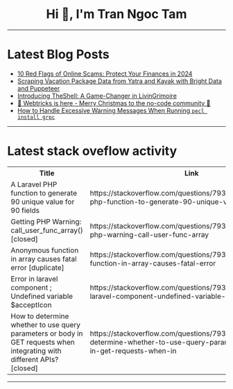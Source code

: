 <h1 align="center">Hi 👋, I'm Tran Ngoc Tam</h1>

---

# Latest Blog Posts 
<!-- BLOG-POST-LIST:START -->
- [10 Red Flags of Online Scams: Protect Your Finances in 2024](https://dev.to/aniruddhaadak/10-red-flags-of-online-scams-protect-your-finances-in-2024-24hj)
- [Scraping Vacation Package Data from Yatra and Kayak with Bright Data and Puppeteer](https://dev.to/viralne94104639/scraping-vacation-package-data-from-yatra-and-kayak-with-bright-data-and-puppeteer-53pb)
- [Introducing TheShell: A Game-Changer in LivinGrimoire](https://dev.to/owly/introducing-theshell-a-game-changer-in-livingrimoire-3boi)
- [🎄 Webtricks is here - Merry Christmas to the no-code community 🎄](https://dev.to/joorch/webtricks-is-here-merry-christmas-to-the-no-code-community-59cm)
- [How to Handle Excessive Warning Messages When Running `pecl install grpc`](https://dev.to/wadakatu/how-to-handle-excessive-warning-messages-when-running-pecl-install-grpc-44jb)
<!-- BLOG-POST-LIST:END -->

---

# Latest stack oveflow activity
<table>
  <tr><th>Title</th><th>Link</th></tr>
  <!-- STACKOVERFLOW:START --><tr><td>A Laravel PHP function to generate 90 unique value for 90 fields</td><td>https://stackoverflow.com/questions/79307961/a-laravel-php-function-to-generate-90-unique-value-for-90-fields</td></tr><tr><td>Getting PHP Warning: call_user_func_array&lpar;&rpar; [closed]</td><td>https://stackoverflow.com/questions/79307873/getting-php-warning-call-user-func-array</td></tr><tr><td>Anonymous function in array causes fatal error [duplicate]</td><td>https://stackoverflow.com/questions/79307119/anonymous-function-in-array-causes-fatal-error</td></tr><tr><td>Error in laravel component ; Undefined variable $acceptIcon</td><td>https://stackoverflow.com/questions/79307115/error-in-laravel-component-undefined-variable-accepticon</td></tr><tr><td>How to determine whether to use query parameters or body in GET requests when integrating with different APIs? [closed]</td><td>https://stackoverflow.com/questions/79307059/how-to-determine-whether-to-use-query-parameters-or-body-in-get-requests-when-in</td></tr><!-- STACKOVERFLOW:END -->
</table>

---


